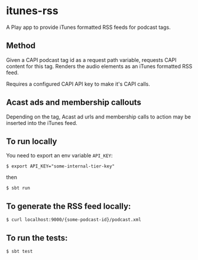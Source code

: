 # itunes-rss

A Play app to provide iTunes formatted RSS feeds for podcast tags.

## Method

Given a CAPI podcast tag id as a request path variable, requests CAPI content for this tag.
Renders the audio elements as an iTunes formatted RSS feed.

Requires a configured CAPI API key to make it's CAPI calls.


## Acast ads and membership callouts

Depending on the tag, Acast ad urls and membership calls to action may be inserted into the iTunes feed.


## To run locally

You need to export an env variable `API_KEY`:

```
$ export API_KEY="some-internal-tier-key"
```

then

```
$ sbt run
```

## To generate the RSS feed locally:

```
$ curl localhost:9000/{some-podcast-id}/podcast.xml
```

## To run the tests:

```
$ sbt test
```
